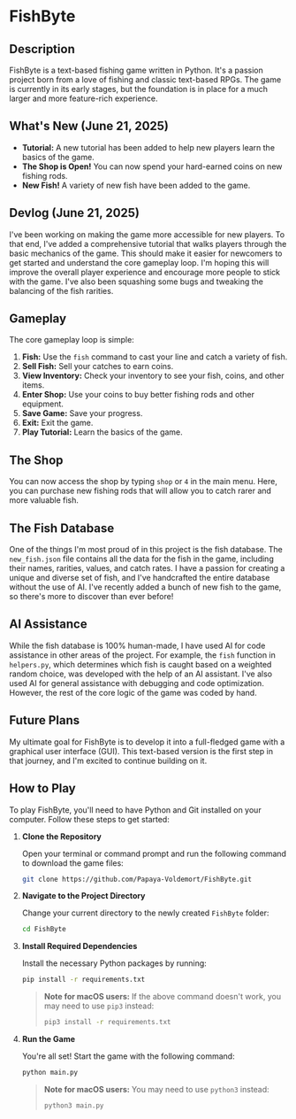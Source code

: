 # FishByte

## Description

FishByte is a text-based fishing game written in Python. It's a passion project born from a love of fishing and classic text-based RPGs. The game is currently in its early stages, but the foundation is in place for a much larger and more feature-rich experience.

## What's New (June 21, 2025)

*   **Tutorial:** A new tutorial has been added to help new players learn the basics of the game.
*   **The Shop is Open!** You can now spend your hard-earned coins on new fishing rods.
*   **New Fish!** A variety of new fish have been added to the game.

## Devlog (June 21, 2025)

I've been working on making the game more accessible for new players. To that end, I've added a comprehensive tutorial that walks players through the basic mechanics of the game. This should make it easier for newcomers to get started and understand the core gameplay loop. I'm hoping this will improve the overall player experience and encourage more people to stick with the game. I've also been squashing some bugs and tweaking the balancing of the fish rarities.

## Gameplay

The core gameplay loop is simple:

1.  **Fish:** Use the `fish` command to cast your line and catch a variety of fish.
2.  **Sell Fish:** Sell your catches to earn coins.
3.  **View Inventory:** Check your inventory to see your fish, coins, and other items.
4.  **Enter Shop:** Use your coins to buy better fishing rods and other equipment.
5.  **Save Game:** Save your progress.
6.  **Exit:** Exit the game.
7.  **Play Tutorial:** Learn the basics of the game.

## The Shop

You can now access the shop by typing `shop` or `4` in the main menu. Here, you can purchase new fishing rods that will allow you to catch rarer and more valuable fish.

## The Fish Database

One of the things I'm most proud of in this project is the fish database. The `new_fish.json` file contains all the data for the fish in the game, including their names, rarities, values, and catch rates. I have a passion for creating a unique and diverse set of fish, and I've handcrafted the entire database without the use of AI. I've recently added a bunch of new fish to the game, so there's more to discover than ever before!

## AI Assistance

While the fish database is 100% human-made, I have used AI for code assistance in other areas of the project. For example, the `fish` function in `helpers.py`, which determines which fish is caught based on a weighted random choice, was developed with the help of an AI assistant. I've also used AI for general assistance with debugging and code optimization. However, the rest of the core logic of the game was coded by hand.

## Future Plans

My ultimate goal for FishByte is to develop it into a full-fledged game with a graphical user interface (GUI). This text-based version is the first step in that journey, and I'm excited to continue building on it.

## How to Play

To play FishByte, you'll need to have Python and Git installed on your computer. Follow these steps to get started:

1.  **Clone the Repository**
    
    Open your terminal or command prompt and run the following command to download the game files:
    ```bash
    git clone https://github.com/Papaya-Voldemort/FishByte.git
    ```

2.  **Navigate to the Project Directory**
    
    Change your current directory to the newly created `FishByte` folder:
    ```bash
    cd FishByte
    ```

3.  **Install Required Dependencies**
    
    Install the necessary Python packages by running:
    ```bash
    pip install -r requirements.txt
    ```
    > **Note for macOS users:** If the above command doesn't work, you may need to use `pip3` instead:
    > ```bash
    > pip3 install -r requirements.txt
    > ```

4.  **Run the Game**
    
    You're all set! Start the game with the following command:
    ```bash
    python main.py
    ```
    > **Note for macOS users:** You may need to use `python3` instead:
    > ```bash
    > python3 main.py
    > ```
